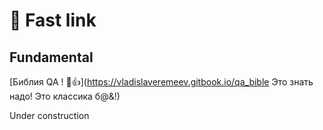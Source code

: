 # 🦥 Fast link

## Fundamental 

[Библия QA ! 👀👍](https://vladislaveremeev.gitbook.io/qa_bible Это знать надо! Это классика б@&!)



Under construction


